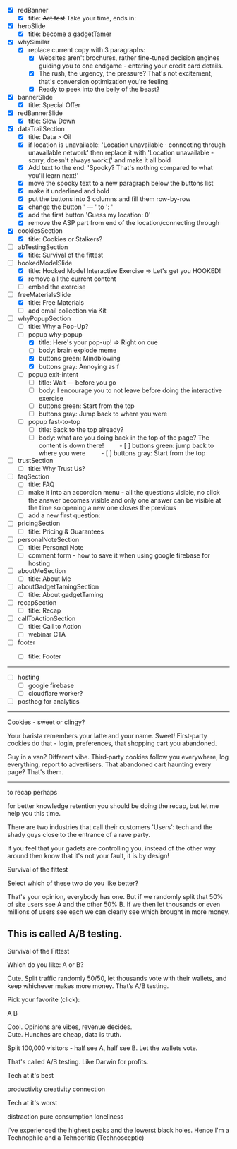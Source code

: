 - [x] redBanner
    - [x] title: <s>Act fast</s> Take your time, ends in:
- [x] heroSlide
    - [x] title: become a gadgetTamer
- [x] whySimilar
    - [x] replace current copy with 3 paragraphs:
        - [x] Websites aren't brochures, rather fine-tuned decision engines guiding you to one endgame - entering your credit card details. 
        - [x] The rush, the urgency, the pressure? That's not excitement, that's conversion optimization you're feeling. 
        - [x] Ready to peek into the belly of the beast?
- [x] bannerSlide
    - [x] title: Special Offer
- [x] redBannerSlide
    - [x] title: Slow Down
- [x] dataTrailSection
    - [x] title: Data > Oil
    - [x] if location is unavailable: 'Location unavailable · connecting through unavailable network' then replace it with 'Location unavailable - sorry, doesn't always work:(' and make it all bold
    - [x] Add text to the end: 'Spooky? That's nothing compared to what you'll learn next!'
    - [x] move the spooky text to a new paragraph below the buttons list
    - [x] make it underlined and bold 
    - [x] put the buttons into 3 columns and fill them row-by-row
    - [x] change the button ' — ' to ': '
    - [x] add the first button 'Guess my location: 0'
    - [x] remove the ASP part from end of the location/connecting through 
- [x] cookiesSection
    - [x] title: Cookies or Stalkers?
- [ ] abTestingSection
    - [x] title: Survival of the fittest
- [ ] hookedModelSlide
    - [x] title: Hooked Model Interactive Exercise => Let's get you HOOKED!
    - [x] remove all the current content
    - [ ] embed the exercise
- [ ] freeMaterialsSlide
    - [x] title: Free Materials
    - [ ] add email collection via Kit
- [ ] whyPopupSection
    - [ ] title: Why a Pop-Up?
    - [ ] popup why-popup
        - [x] title: Here's your pop-up! => Right on cue
        - [ ] body: brain explode meme
        - [x] buttons green: Mindblowing 
        - [x] buttons gray: Annoying as f
    - [ ] popup exit-intent
        - [ ] title:  Wait — before you go
        - [ ] body: I encourage you to not leave before doing the interactive exercise
        - [ ] buttons green: Start from the top
        - [ ] buttons gray: Jump back to where you were
    - [ ] popup fast-to-top
        - [ ] title: Back to the top already?
        - [ ] body: what are you doing back in the top of the page? The content is down there!
        - [ ] buttons green: jump back to where you were
        - [ ] buttons gray: Start from the top
- [ ] trustSection
    - [ ] title: Why Trust Us?
- [ ] faqSection
    - [ ] title: FAQ
    - [ ] make it into an accordion menu - all the questions visible, no click the answer becomes visible and only one answer can be visible at the time so opening a new one closes the previous
    - [ ] add a new first question: 
- [ ] pricingSection
    - [ ] title: Pricing & Guarantees
- [ ] personalNoteSection
    - [ ] title: Personal Note
    - [ ] comment form - how to save it when using google firebase for hosting
- [ ] aboutMeSection
    - [ ] title: About Me
- [ ] aboutGadgetTamingSection
    - [ ] title: About gadgetTaming
- [ ] recapSection
    - [ ] title: Recap
- [ ] callToActionSection
    - [ ] title: Call to Action
    - [ ] webinar CTA
- [ ] footer
    - [ ] title: Footer



--------
- [ ] hosting
    - [ ] google firebase
    - [ ] cloudflare worker?
- [ ] posthog for analytics
--------



Cookies - sweet or clingy?

Your barista remembers your latte and your name. Sweet!
First‑party cookies do that - login, preferences, that shopping cart you abandoned.

Guy in a van? Different vibe.
Third‑party cookies follow you everywhere, log everything, report to advertisers. That abandoned cart haunting every page? That's them.


----
to recap perhaps

for better knowledge retention you should be doing the recap, but let me help you this time.

There are two industries that call their customers 'Users': tech and the shady guys close to the entrance of a rave party.

If you feel that your gadets are controlling you, instead of the other way around then know that it's not your fault, it is by design!



Survival of the fittest

Select which of these two do you like better?

That's your opinion, everybody has one. But if we randomly split that 50% of site users see A and the other 50% B. If we then let thousands or even millions of users see each we can clearly see which brought in more money.  

This is called A/B testing.
---
Survival of the Fittest

Which do you like: A or B? 

Cute. Split traffic randomly 50/50, let thousands vote with their wallets, and keep whichever makes more money. That’s A/B testing.


Pick your favorite (click):

A  B

Cool. Opinions are vibes, revenue decides.  
Cute. Hunches are cheap, data is truth.

Split 100,000 visitors - half see A, half see B. Let the wallets vote. 

That's called A/B testing. Like Darwin for profits. 




Tech at it's best

productivity
creativity
connection

Tech at it's worst

distraction
pure consumption
loneliness

I've experienced the highest peaks and the lowerst black holes. Hence I'm a Technophile and a Tehnocritic (Technosceptic)

